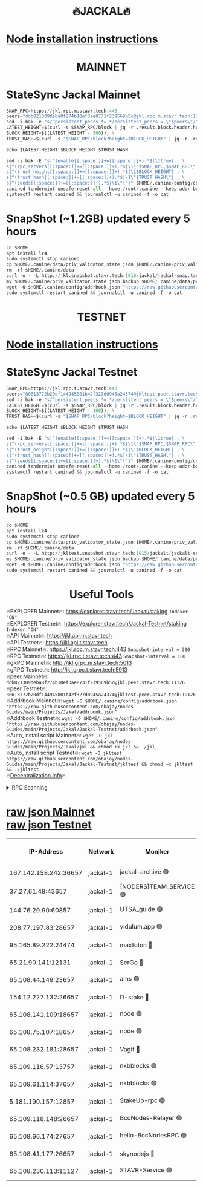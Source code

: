 <h1 align="center"> 🔥JACKAL🔥</h1>

[Node installation instructions](https://github.com/obajay/nodes-Guides/tree/main/Projects/Jakal)
=

<h1 align="center"> MAINNET</h1>

# StateSync Jackal Mainnet
```python
SNAP_RPC=https://jkl.rpc.m.stavr.tech:443
peers="ddb821309deba8f274b18ef3ae8731f239569b5c@jkl.rpc.m.stavr.tech:11126"
sed -i.bak -e "s/^persistent_peers *=.*/persistent_peers = \"$peers\"/" $HOME/.canine/config/config.toml
LATEST_HEIGHT=$(curl -s $SNAP_RPC/block | jq -r .result.block.header.height); \
BLOCK_HEIGHT=$((LATEST_HEIGHT - 500)); \
TRUST_HASH=$(curl -s "$SNAP_RPC/block?height=$BLOCK_HEIGHT" | jq -r .result.block_id.hash)

echo $LATEST_HEIGHT $BLOCK_HEIGHT $TRUST_HASH

sed -i.bak -E "s|^(enable[[:space:]]+=[[:space:]]+).*$|\1true| ; \
s|^(rpc_servers[[:space:]]+=[[:space:]]+).*$|\1\"$SNAP_RPC,$SNAP_RPC\"| ; \
s|^(trust_height[[:space:]]+=[[:space:]]+).*$|\1$BLOCK_HEIGHT| ; \
s|^(trust_hash[[:space:]]+=[[:space:]]+).*$|\1\"$TRUST_HASH\"| ; \
s|^(seeds[[:space:]]+=[[:space:]]+).*$|\1\"\"|" $HOME/.canine/config/config.toml
canined tendermint unsafe-reset-all --home /root/.canine --keep-addr-book
systemctl restart canined && journalctl -u canined -f -o cat
```
# SnapShot (~1.2GB) updated every 5 hours
```python
cd $HOME
apt install lz4
sudo systemctl stop canined
cp $HOME/.canine/data/priv_validator_state.json $HOME/.canine/priv_validator_state.json.backup
rm -rf $HOME/.canine/data
curl -o - -L http://jkl.snapshot.stavr.tech:1018/jackal/jackal-snap.tar.lz4 | lz4 -c -d - | tar -x -C $HOME/.canine --strip-components 2
mv $HOME/.canine/priv_validator_state.json.backup $HOME/.canine/data/priv_validator_state.json
wget -O $HOME/.canine/config/addrbook.json "https://raw.githubusercontent.com/obajay/nodes-Guides/main/Projects/Jakal/addrbook.json"
sudo systemctl restart canined && journalctl -u canined -f -o cat
```

<h1 align="center"> TESTNET</h1>

[Node installation instructions](https://github.com/obajay/nodes-Guides/tree/main/Projects/Jakal/Jackal-Testnet)
=

# StateSync Jackal Testnet
```python
SNAP_RPC=https://jkl.rpc.t.stavr.tech:443
peers="80613772b20df144945801b42f327d0945a24374@jkltest.peer.stavr.tech:19126"
sed -i.bak -e "s/^persistent_peers *=.*/persistent_peers = \"$peers\"/" $HOME/.canine/config/config.toml
LATEST_HEIGHT=$(curl -s $SNAP_RPC/block | jq -r .result.block.header.height); \
BLOCK_HEIGHT=$((LATEST_HEIGHT - 100)); \
TRUST_HASH=$(curl -s "$SNAP_RPC/block?height=$BLOCK_HEIGHT" | jq -r .result.block_id.hash)

echo $LATEST_HEIGHT $BLOCK_HEIGHT $TRUST_HASH

sed -i.bak -E "s|^(enable[[:space:]]+=[[:space:]]+).*$|\1true| ; \
s|^(rpc_servers[[:space:]]+=[[:space:]]+).*$|\1\"$SNAP_RPC,$SNAP_RPC\"| ; \
s|^(trust_height[[:space:]]+=[[:space:]]+).*$|\1$BLOCK_HEIGHT| ; \
s|^(trust_hash[[:space:]]+=[[:space:]]+).*$|\1\"$TRUST_HASH\"| ; \
s|^(seeds[[:space:]]+=[[:space:]]+).*$|\1\"\"|" $HOME/.canine/config/config.toml
canined tendermint unsafe-reset-all --home /root/.canine --keep-addr-book
systemctl restart canined && journalctl -u canined -f -o cat
```
# SnapShot (~0.5 GB) updated every 5 hours
```python
cd $HOME
apt install lz4
sudo systemctl stop canined
cp $HOME/.canine/data/priv_validator_state.json $HOME/.canine/priv_validator_state.json.backup
rm -rf $HOME/.canine/data
curl -o - -L http://jkltest.snapshot.stavr.tech:1015/jackalt/jackalt-snap.tar.lz4 | lz4 -c -d - | tar -x -C $HOME/.canine --strip-components 2
mv $HOME/.canine/priv_validator_state.json.backup $HOME/.canine/data/priv_validator_state.json
wget -O $HOME/.canine/config/addrbook.json "https://raw.githubusercontent.com/obajay/nodes-Guides/main/Projects/Jakal/Jackal-Testnet/addrbook.json"
sudo systemctl restart canined && journalctl -u canined -f -o cat
```

 <h1 align="center"> Useful Tools</h1>

🔥EXPLORER Mainnet🔥:      https://explorer.stavr.tech/Jackal/staking		        `Indexer "ON"` \
🔥EXPLORER Testnet🔥:      https://explorer.stavr.tech/Jackal-Testnet/staking     `Indexer "ON"` \
🔥API Mainnet🔥: 			 		 https://jkl.api.m.stavr.tech \
🔥API Testnet🔥: 			 		 https://jkl.api.t.stavr.tech \
🔥RPC Mainnet🔥:           https://jkl.rpc.m.stavr.tech:443              `Snapshot-interval = 300` \
🔥RPC Testnet🔥:           https://jkl.rpc.t.stavr.tech:443              `Snapshot-interval = 100` \
🔥gRPC Mainnet🔥:          http://jkl.grpc.m.stavr.tech:5013 \
🔥gRPC Testnet🔥:          http://jkl.grpc.t.stavr.tech:5913 \
🔥peer Mainnet🔥:					 `ddb821309deba8f274b18ef3ae8731f239569b5c@jkl.peer.stavr.tech:11126` \
🔥peer Testnet🔥:					 `80613772b20df144945801b42f327d0945a24374@jkltest.peer.stavr.tech:19126` \
🔥Addrbook Mainnet🔥:    ```wget -O $HOME/.canine/config/addrbook.json "https://raw.githubusercontent.com/obajay/nodes-Guides/main/Projects/Jakal/addrbook.json"``` \
🔥Addrbook Testnet🔥:    ```wget -O $HOME/.canine/config/addrbook.json "https://raw.githubusercontent.com/obajay/nodes-Guides/main/Projects/Jakal/Jackal-Testnet/addrbook.json"``` \
🔥Auto_install script Mainnet🔥: ```wget -O jkl https://raw.githubusercontent.com/obajay/nodes-Guides/main/Projects/Jakal/jkl && chmod +x jkl && ./jkl``` \
🔥Auto_install script Testnet🔥: ```wget -O jkltest https://raw.githubusercontent.com/obajay/nodes-Guides/main/Projects/Jakal/Jackal-Testnet/jkltest && chmod +x jkltest && ./jkltest``` \
🔥[Decentralization Info](https://github.com/obajay/StateSync-snapshots/tree/main/Projects/Jackal/Decentralization)🔥


<details>
<summary>RPC Scanning</summary>

<h2 align="center"> We scan nodes in real time every 4 hours. And we provide the final result of RPC endpoints.
We cannot influence the operation of these nodes in any way. </h2>


```python
If Voting Power is higher than 0 --> then the Node is a validator of the network and may be subject to attack and be a potential threat to the chain.
```
```python
We marked such validators with a red symbol
```

</details>

[raw json Mainnet](https://rpc-check.jaclalm.stavr.tech/jaclalm/rpc-jaclalm-result.json) \
[raw json Testnet](https://github.com/obajay/StateSync-snapshots/tree/main/Projects/Jackal/Rpc-Check-Testnet)
=

<table><tr><th>IP-Address</th><th>Network</th><th>Moniker</th><th>Latest Block Height</th><th>Earliest Block Height</th><th>Catching Up</th><th>Tx Index</th><th>Voting Power</th><th>Scan Time</th></tr><tr><td>167.142.158.242:36657</td><td>jackal-1</td><td>jackal-archive 🟢</td><td>6510571</td><td>2770293</td><td>False</td><td>on</td><td>0</td><td>2024-02-16T10:39:36.923511112UTC</td></tr><tr><td>37.27.61.49:43657</td><td>jackal-1</td><td>[NODERS]TEAM_SERVICE 🟢</td><td>6510536</td><td>6142001</td><td>False</td><td>on</td><td>0</td><td>2024-02-16T10:36:10.544403066UTC</td></tr><tr><td>144.76.29.90:60857</td><td>jackal-1</td><td>UTSA_guide 🟢</td><td>6510559</td><td>6280001</td><td>False</td><td>on</td><td>0</td><td>2024-02-16T10:38:28.737597820UTC</td></tr><tr><td>208.77.197.83:28657</td><td>jackal-1</td><td>vidulum.app 🟢</td><td>6510570</td><td>6296001</td><td>False</td><td>on</td><td>0</td><td>2024-02-16T10:39:33.645689671UTC</td></tr><tr><td>95.165.89.222:24474</td><td>jackal-1</td><td>maxfoton 🔴</td><td>6510561</td><td>6430001</td><td>False</td><td>off</td><td>117661</td><td>2024-02-16T10:38:40.357923420UTC</td></tr><tr><td>65.21.90.141:12131</td><td>jackal-1</td><td>SerGo 🔴</td><td>6510541</td><td>6431811</td><td>False</td><td>off</td><td>51100</td><td>2024-02-16T10:36:42.573678977UTC</td></tr><tr><td>65.108.44.149:23657</td><td>jackal-1</td><td>ams 🟢</td><td>6510564</td><td>6431811</td><td>False</td><td>on</td><td>0</td><td>2024-02-16T10:38:55.224320878UTC</td></tr><tr><td>154.12.227.132:26657</td><td>jackal-1</td><td>D-stake 🔴</td><td>6510539</td><td>6434501</td><td>False</td><td>off</td><td>130243</td><td>2024-02-16T10:36:26.166171954UTC</td></tr><tr><td>65.108.141.109:18657</td><td>jackal-1</td><td>node 🟢</td><td>6510539</td><td>6444728</td><td>False</td><td>on</td><td>0</td><td>2024-02-16T10:36:28.701587581UTC</td></tr><tr><td>65.108.75.107:18657</td><td>jackal-1</td><td>node 🟢</td><td>6510552</td><td>6458311</td><td>False</td><td>on</td><td>0</td><td>2024-02-16T10:37:45.147031085UTC</td></tr><tr><td>65.108.232.181:28657</td><td>jackal-1</td><td>Vagif 🔴</td><td>6510561</td><td>6462201</td><td>False</td><td>off</td><td>60003</td><td>2024-02-16T10:38:39.835546130UTC</td></tr><tr><td>65.109.116.57:13757</td><td>jackal-1</td><td>nkbblocks 🟢</td><td>6510575</td><td>6468668</td><td>False</td><td>on</td><td>0</td><td>2024-02-16T10:40:02.043865033UTC</td></tr><tr><td>65.109.61.114:37657</td><td>jackal-1</td><td>nkbblocks 🟢</td><td>6510550</td><td>6473101</td><td>False</td><td>on</td><td>0</td><td>2024-02-16T10:37:34.507640991UTC</td></tr><tr><td>5.181.190.157:12857</td><td>jackal-1</td><td>StakeUp-rpc 🟢</td><td>6506208</td><td>6486001</td><td>False</td><td>on</td><td>0</td><td>2024-02-16T10:36:23.374283821UTC</td></tr><tr><td>65.109.118.148:26657</td><td>jackal-1</td><td>BccNodes-Relayer 🟢</td><td>6510557</td><td>6489001</td><td>False</td><td>on</td><td>0</td><td>2024-02-16T10:38:18.193620477UTC</td></tr><tr><td>65.108.66.174:27657</td><td>jackal-1</td><td>hello-BccNodesRPC 🟢</td><td>6510559</td><td>6489001</td><td>False</td><td>on</td><td>0</td><td>2024-02-16T10:38:29.065812412UTC</td></tr><tr><td>65.108.41.177:26657</td><td>jackal-1</td><td>skynodejs 🔴</td><td>6510571</td><td>6509001</td><td>False</td><td>on</td><td>83702</td><td>2024-02-16T10:39:36.034766155UTC</td></tr><tr><td>65.108.230.113:11127</td><td>jackal-1</td><td>STAVR-Service 🟢</td><td>6510565</td><td>6510401</td><td>False</td><td>on</td><td>0</td><td>2024-02-16T10:39:01.809509798UTC</td></tr></table>
